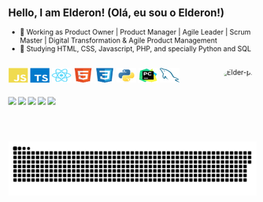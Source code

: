 ## Hello, I am Elderon! (Olá, eu sou o Elderon!)

- 🔭 Working as Product Owner | Product Manager | Agile Leader | Scrum Master | Digital Transformation & Agile Product Management
- 🌱 Studying HTML, CSS, Javascript, PHP, and specially Python and SQL

<div style="display: inline_block"><br>
  <img align="center" alt="Elder-Js" height="30" width="40" src="https://raw.githubusercontent.com/devicons/devicon/master/icons/javascript/javascript-plain.svg">
  <img align="center" alt="Elder-Ts" height="30" width="40" src="https://raw.githubusercontent.com/devicons/devicon/master/icons/typescript/typescript-plain.svg">
  <img align="center" alt="Elder-React" height="30" width="40" src="https://raw.githubusercontent.com/devicons/devicon/master/icons/react/react-original.svg">
  <img align="center" alt="Elder-HTML" height="30" width="40" src="https://raw.githubusercontent.com/devicons/devicon/master/icons/html5/html5-original.svg">
  <img align="center" alt="Elder-CSS" height="30" width="40" src="https://raw.githubusercontent.com/devicons/devicon/master/icons/css3/css3-original.svg">
  <img align="center" alt="Elder-Python" height="30" width="40" src="https://raw.githubusercontent.com/devicons/devicon/master/icons/python/python-original.svg">
  <img align="center" alt="Sheila-PyCharm" height="30" width="40" src="https://raw.githubusercontent.com/devicons/devicon/master/icons/pycharm/pycharm-original.svg">
  <img align="center" alt="Elder-MySql" height="30" width="40" src="https://raw.githubusercontent.com/devicons/devicon/master/icons/mysql/mysql-original.svg">
  <img align="right" alt="Elder-pic" height="150" style="border-radius:50px;" src="https://raw.githubusercontent.com/abhisheknaiidu/abhisheknaiidu/master/code.gif">
</div>
  
##
  
<div>

 <a href="https://www.linkedin.com/in/elderon" target="_blank"><img src="https://img.shields.io/badge/-LinkedIn-%230077B5?style=for-the-badge&logo=linkedin&logoColor=white" target="_blank"></a>
  <a href="https://www.instagram.com/elderon" target="_blank"><img src="https://img.shields.io/badge/-Instagram-%23E4405F?style=for-the-badge&logo=instagram&logoColor=white" target="_blank"></a>
 	<a href="https://www.twitch.tv/elderontv" target="_blank"><img src="https://img.shields.io/badge/Twitch-9146FF?style=for-the-badge&logo=twitch&logoColor=white" target="_blank"></a> 
  <a href="https://www.youtube.com/channel/UCGqyvFDmVsDQalDOOuVrzWw" target="_blank"><img src="https://img.shields.io/badge/YouTube-FF0000?style=for-the-badge&logo=youtube&logoColor=white" target="_blank"></a>
  <a href = "mailto:elderonmp@gmail.com"><img src="https://img.shields.io/badge/-Gmail-%23333?style=for-the-badge&logo=gmail&logoColor=white" target="_blank"></a>
  
  ![Snake animation](https://github.com/elderon89/elderon89/blob/output/github-contribution-grid-snake.svg)
  
</div>
